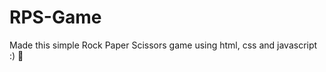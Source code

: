<h1>RPS-Game </h1>
</hr>
Made this simple Rock Paper Scissors game using html, css and javascript :) 🚀
